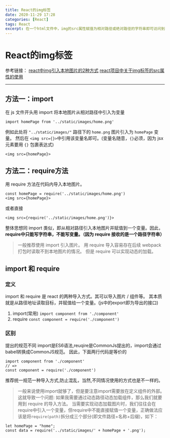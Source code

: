 ```yaml
---
title: React的img标签
date: 2020-11-29 17:28
categories: [React]
tags: React
excerpt: 在一个html文件中，img的src属性赋值为相对路径或绝对路径的字符串即可访问到图片。但在jsx文件中，不支持直接在标签内写图片的路径，因此将介绍两种 React 引用本地图片的方法。
---
```


# React的img标签
参考链接：
[react中img引入本地图片的2种方式](https://www.cnblogs.com/tu-0718/p/12530654.html)
[react项目中关于img标签的src属性的使用](https://www.cnblogs.com/chenbeibei520/p/10930281.html)

---

## 方法一：import
在 js 文件开头用 import 将本地图片从相对路径中引入为变量
```
import homePage from '../static/images/home.png'
```
例如此处将 `"../static/images/"` 路径下的 `home.png` 图片引入为 `homePage` 变量。
然后在 `<img src={}>`中引用该变量名即可。(变量名随意，`{}`必须，因为 jsx 元素要用 `{}` 包裹表达式)
```
<img src={homePage}>
```

## 方法二：require方法
用 require 方法在代码内导入本地图片。
```
const homePage = require('../static/images/home.png')
<img src={homePage}>
```
或者直接
```
<img src={require('../static/images/home.png')}>
```
整体思想同 import 类似，即从相对路径引入本地图片并赋值到一个变量。因此，**require中只能写字符串，不能写变量。（因为 require 接收的是一个路径字符串）**

> 一般推荐使用 import 引入图片。
> 用 require 导入容易存在后续 webpack 打包时读取不到本地图片的情况。
> 但是 require 可以实现动态的加载。


## import 和 require
### 定义
import 和 require 是 react 的两种导入方式。其可以导入图片 / 组件等。
其本质就是从路径地址读取目标，并赋值给一个变量。(js中的export即为导出的接口)

1. import(常用)
`import component from './component'`
2. require
`const component = require('./component')`

### 区别
提出的规范不同
import是ES6语法,reuqire是CommonJs提出的，import会通过babel转换成CommonJS规范。
因此，下面两行代码是等价的
```
import component from './component'
// => 
const component = require('./component')
```
推荐统一规范一种导入方式,防止混乱，当然,不同情况使用的方式也是不一样的。

> 一般来说使用import就够了，但是要注意import需要放在定义组件的外部。这就导致一个问题: 如果我需要通过动态路径动态加载组件，那么我们就要用到 require 的导入方法。
> 当需要实现动态加载图片时，我们往往会在require中引入一个变量，但require中不能直接赋值一个变量，正确做法应该是将`require(path)`拆分成三个部分(即文件路径+名称+后缀)，如下：

```
let homePage = "home";
const data = require('../static/images/' + homePage + '.png');
```